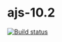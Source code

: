 # ajs-10.2

[![Build status](https://ci.appveyor.com/api/projects/status/03u5w12n1c043o5f?svg=true)](https://ci.appveyor.com/project/i-hit/ajs-10-2)

